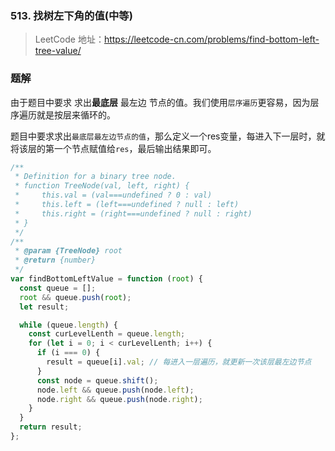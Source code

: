 ### 513. 找树左下角的值(中等)

> LeetCode 地址：https://leetcode-cn.com/problems/find-bottom-left-tree-value/

### 题解

由于题目中要求 求出**最底层** 最左边 节点的值。我们使用`层序遍历`更容易，因为层序遍历就是按层来循环的。

题目中要求求出`最底层最左边节点的值`，那么定义一个res变量，每进入下一层时，就将该层的第一个节点赋值给`res`，最后输出结果即可。

```js
/**
 * Definition for a binary tree node.
 * function TreeNode(val, left, right) {
 *     this.val = (val===undefined ? 0 : val)
 *     this.left = (left===undefined ? null : left)
 *     this.right = (right===undefined ? null : right)
 * }
 */
/**
 * @param {TreeNode} root
 * @return {number}
 */
var findBottomLeftValue = function (root) {
  const queue = [];
  root && queue.push(root);
  let result;

  while (queue.length) {
    const curLevelLenth = queue.length;
    for (let i = 0; i < curLevelLenth; i++) {
      if (i === 0) {
        result = queue[i].val; // 每进入一层遍历，就更新一次该层最左边节点
      }
      const node = queue.shift();
      node.left && queue.push(node.left);
      node.right && queue.push(node.right);
    }
  }
  return result;
};
```
